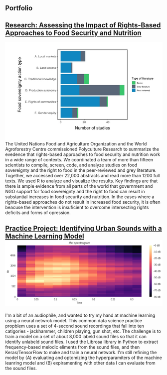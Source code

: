 ## Portfolio

## [Research: Assessing the Impact of Rights-Based Approaches to Food Security and Nutrition](/projects/rights_and_food_security_)
<img src="images/rights_thumbnail.jpg?raw=true"/>
The United Nations Food and Agriculture Organization and the World Agroforestry Centre commissioned Polyculture Research to summarize the evedence that rights-based approaches to food security and nutrition work in a wide range of contexts. We coordinated a team of more than fifteen scientists to compile, screen, code, and analyze studies on food sovereignty and the right to food in the peer-reviewed and grey literature. Together, we accessed over 22,000 abstracts and read more than 1200 full texts. We used R to analyze and visualize the results. Key findings are that there is ample evidence from all parts of the world that government and NGO support for food sovereignty and the right to food can result in substantial increases in food security and nutrition. In the cases where a rights-based approaches do not result in increased food security, it is often beacuse the intervention is insuficient to overcome intersecting rights deficits and forms of opression.  

## [Practice Project: Identifying Urban Sounds with a Machine Learning Model](/projects/urban_sounds)<img src="images/urban_sounds_thumbnail.png"/>
I'm a bit of an audiophile, and wanted to try my hand at machine learning using a neural netwrok model.  This common data science practice propblem uses a set of 4-second sound recordings that fall into ten catigories - jackhammer, children playing, gun shot, etc. The challenge is to train a model on a set of about 8,000 labeld sound files so that it can identify unlabeld sound files. I used the Librosa library in Python to extract frequency-based melodic eliments from the sound files, and then Keras/TensorFlow to make and train a neural network. I'm still refining the model by (A) evaluating and optomizing the hyperparamiters of the machine leanring model and (B) expiramenting with other data I can evaluate from the sound files. 
